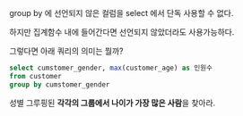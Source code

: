 group by 에 선언되지 않은 컬럼을 select 에서 단독 사용할 수 없다.

하지만 집계함수 내에 들어간다면 선언되지 않았더라도 사용가능하다.

그렇다면 아래 쿼리의 의미는 뭘까? 

```sql
select cumstomer_gender, max(customer_age) as 인원수 
from customer
group by cumstomer_gender
```

성별 그루핑된 **각각의 그룹에서 나이가 가장 많은 사람**을 찾아라.
